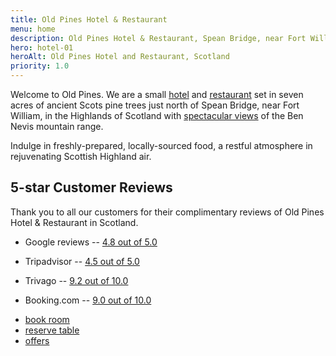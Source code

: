```yaml
---
title: Old Pines Hotel & Restaurant
menu: home
description: Old Pines Hotel & Restaurant, Spean Bridge, near Fort William, Ben Nevis, and Loch Ness in the highlands of Scotland.
hero: hotel-01
heroAlt: Old Pines Hotel and Restaurant, Scotland
priority: 1.0
---
```


Welcome to Old Pines. We are a small [hotel](--ROOT--rooms/) and [restaurant](--ROOT--restaurant/) set in seven acres of ancient Scots pine trees just north of Spean Bridge, near Fort William, in the Highlands of Scotland with [spectacular views](--ROOT--gallery/) of the Ben Nevis mountain range.

Indulge in freshly-prepared, locally-sourced food, a restful atmosphere in rejuvenating Scottish Highland air.


## 5-star Customer Reviews

Thank you to all our customers for their complimentary reviews of Old Pines Hotel & Restaurant in Scotland.

* Google reviews -- [4.8 out of 5.0](https://www.google.com/travel/hotels/entity/CgoIm_rmqp-DqL9uEAE/reviews)

* Tripadvisor -- [4.5 out of 5.0](https://www.tripadvisor.co.uk/Hotel_Review-g635692-d304682-Reviews-Old_Pines_Hotel_and_Restaurant-Spean_Bridge_Lochaber_Scottish_Highlands_Scotland.html#REVIEWS)

* Trivago -- [9.2 out of 10.0](https://www.trivago.co.uk/spean-bridge-359271/hotel/old-pines-604336)

* Booking.com -- [9.0 out of 10.0](https://www.booking.com/hotel/gb/oldpineshotel.en-gb.html#tab-reviews)

<ul class="flexcenter">
  <li><a href="--ROOT--rooms/booking/" class="button">book room</a></li>
  <li><a href="--ROOT--docs/restaurant/reserve-table/" class="button">reserve table</a></li>
  <li><a href="--ROOT--offers/" class="button">offers</a></li>
</ul>
